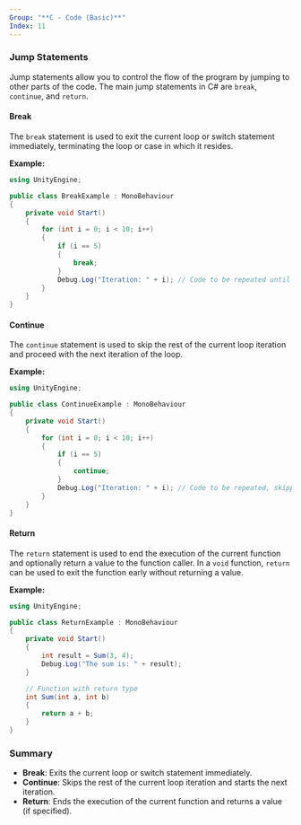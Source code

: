 ```yaml
---
Group: "**C - Code (Basic)**"
Index: 11
---
```

### Jump Statements

Jump statements allow you to control the flow of the program by jumping to other parts of the code. The main jump statements in C# are `break`, `continue`, and `return`.

#### Break
The `break` statement is used to exit the current loop or switch statement immediately, terminating the loop or case in which it resides.

**Example:**
```csharp
using UnityEngine;

public class BreakExample : MonoBehaviour
{
    private void Start()
    {
        for (int i = 0; i < 10; i++)
        {
            if (i == 5)
            {
                break;
            }
            Debug.Log("Iteration: " + i); // Code to be repeated until i is equal to 5
        }
    }
}
```

#### Continue
The `continue` statement is used to skip the rest of the current loop iteration and proceed with the next iteration of the loop.

**Example:**
```csharp
using UnityEngine;

public class ContinueExample : MonoBehaviour
{
    private void Start()
    {
        for (int i = 0; i < 10; i++)
        {
            if (i == 5)
            {
                continue;
            }
            Debug.Log("Iteration: " + i); // Code to be repeated, skipping when i is equal to 5
        }
    }
}
```

#### Return
The `return` statement is used to end the execution of the current function and optionally return a value to the function caller. In a `void` function, `return` can be used to exit the function early without returning a value.

**Example:**
```csharp
using UnityEngine;

public class ReturnExample : MonoBehaviour
{
    private void Start()
    {
        int result = Sum(3, 4);
        Debug.Log("The sum is: " + result);
    }

    // Function with return type
    int Sum(int a, int b)
    {
        return a + b;
    }
}
```

### Summary
- **Break**: Exits the current loop or switch statement immediately.
- **Continue**: Skips the rest of the current loop iteration and starts the next iteration.
- **Return**: Ends the execution of the current function and returns a value (if specified).

